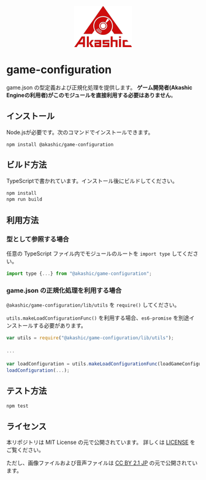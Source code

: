 <p align="center">
<img src="https://raw.githubusercontent.com/akashic-games/game-configuration/main/img/akashic.png" />
</p>

# game-configuration
game.json の型定義および正規化処理を提供します。
**ゲーム開発者(Akashic Engineの利用者)がこのモジュールを直接利用する必要はありません**。

## インストール

Node.jsが必要です。次のコマンドでインストールできます。

```
npm install @akashic/game-configuration
```

## ビルド方法

TypeScriptで書かれています。インストール後にビルドしてください。

```sh
npm install
npm run build
```

## 利用方法

### 型として参照する場合

任意の TypeScript ファイル内でモジュールのルートを `import type` してください。

```javascript
import type {...} from "@akashic/game-configuration";
```

### game.json の正規化処理を利用する場合

`@akashic/game-configuration/lib/utils` を `require()` してください。

`utils.makeLoadConfigurationFunc()` を利用する場合、`es6-promise` を別途インストールする必要があります。

```javascript
var utils = require("@akashic/game-configuration/lib/utils");

...

var loadConfiguration = utils.makeLoadConfigurationFunc(loadGameConfiguration);
loadConfiguration(...);
```

## テスト方法

```
npm test
```


## ライセンス
本リポジトリは MIT License の元で公開されています。
詳しくは [LICENSE](https://github.com/akashic-games/game-configuration/blob/main/LICENSE) をご覧ください。

ただし、画像ファイルおよび音声ファイルは
[CC BY 2.1 JP](https://creativecommons.org/licenses/by/2.1/jp/) の元で公開されています。
